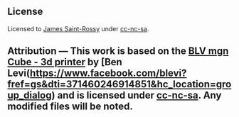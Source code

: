 ## License
Licensed to [James Saint-Rossy](https://github.com/jsaintrocc) under [cc-nc-sa](https://creativecommons.org/licenses/by-nc-sa/2.0/).

## Attribution — This work is based on the [BLV mgn Cube - 3d printer](https://www.thingiverse.com/thing:3382718) by [Ben Levi(https://www.facebook.com/blevi?fref=gs&dti=371460246914851&hc_location=group_dialog) and is licensed under [cc-nc-sa](https://creativecommons.org/licenses/by-nc-sa/2.0/).  Any modified files will be noted.
